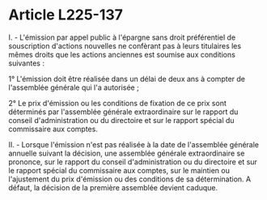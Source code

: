 # Article L225-137

I. - L'émission par appel public à l'épargne sans droit préférentiel de souscription d'actions nouvelles ne confèrant pas à leurs titulaires les mêmes droits que les actions anciennes est soumise aux conditions suivantes :

1° L'émission doit être réalisée dans un délai de deux ans à compter de l'assemblée générale qui l'a autorisée ;

2° Le prix d'émission ou les conditions de fixation de ce prix sont déterminés par l'assemblée générale extraordinaire sur le rapport du conseil d'administration ou du directoire et sur le rapport spécial du commissaire aux comptes.

II. - Lorsque l'émission n'est pas réalisée à la date de l'assemblée générale annuelle suivant la décision, une assemblée générale extraordinaire se prononce, sur le rapport du conseil d'administration ou du directoire et sur le rapport spécial du commissaire aux comptes, sur le maintien ou l'ajustement du prix d'émission ou des conditions de sa détermination. A défaut, la décision de la première assemblée devient caduque.
